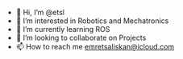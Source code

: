 - 👋 Hi, I’m @etsl
- 👀 I’m interested in Robotics and Mechatronics
- 🌱 I’m currently learning ROS
- 💞️ I’m looking to collaborate on Projects
- 📫 How to reach me emretsaliskan@icloud.com

<!---
etsl/etsl is a ✨ special ✨ repository because its `README.md` (this file) appears on your GitHub profile.
You can click the Preview link to take a look at your changes.
--->
